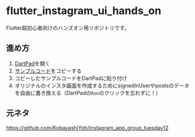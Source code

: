 # flutter_instagram_ui_hands_on
Flutter超初心者向けのハンズオン用リポジトリです。

## 進め方
1. [DartPad](https://dartpad.dev/)を開く
2. [サンプルコード](lib/main.dart)をコピーする
3. コピーしたサンプルコードをDartPadに貼り付け
4. オリジナルのインスタ画面を作成するためにsignedInUserやpostsのデータを自由に書き換える（DartPadの`Run`のクリックを忘れずに！）

## 元ネタ
https://github.com/KobayashiYoh/instagram_app_group_tuesday12
